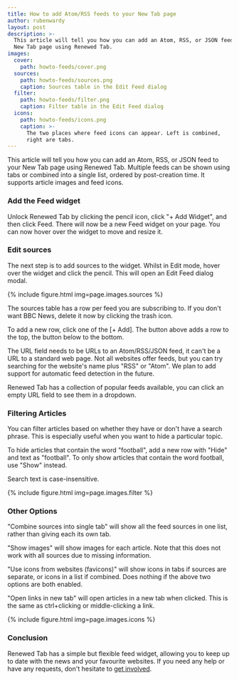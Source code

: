 ```yaml
---
title: How to add Atom/RSS feeds to your New Tab page
author: rubenwardy
layout: post
description: >-
  This article will tell you how you can add an Atom, RSS, or JSON feed to your
  New Tab page using Renewed Tab.
images:
  cover:
    path: howto-feeds/cover.png
  sources:
    path: howto-feeds/sources.png
    caption: Sources table in the Edit Feed dialog
  filter:
    path: howto-feeds/filter.png
    caption: Filter table in the Edit Feed dialog
  icons:
    path: howto-feeds/icons.png
    caption: >-
      The two places where feed icons can appear. Left is combined,
      right are tabs.
---
```



This article will tell you how you can add an Atom, RSS, or JSON feed to your
New Tab page using Renewed Tab. Multiple feeds can be shown using tabs or
combined into a single list, ordered by post-creation time. It supports article
images and feed icons.


### Add the Feed widget

Unlock Renewed Tab by clicking the pencil icon, click "+ Add Widget", and then
click Feed. There will now be a new Feed widget on your page. You can now hover
over the widget to move and resize it.


### Edit sources

The next step is to add sources to the widget. Whilst in Edit mode, hover
over the widget and click the pencil. This will open an Edit Feed dialog modal.

{% include figure.html img=page.images.sources %}

The sources table has a row per feed you are subscribing to.
If you don't want BBC News, delete it now by clicking the trash icon.

To add a new row, click one of the [+ Add]. The button above adds a row to the
top, the button below to the bottom.

The URL field needs to be URLs to an Atom/RSS/JSON feed, it can't be a URL to a
standard web page. Not all websites offer feeds, but you can try searching for
the website's name plus "RSS" or "Atom". We plan to add support for automatic
feed detection in the future.

Renewed Tab has a collection of popular feeds available, you can click an empty
URL field to see them in a dropdown.


### Filtering Articles

You can filter articles based on whether they have or don't have a search
phrase. This is especially useful when you want to hide a particular topic.

To hide articles that contain the word "football", add a new row with "Hide" and
text as "football". To only show articles that contain the word football, use
"Show" instead.

Search text is case-insensitive.

{% include figure.html img=page.images.filter %}


### Other Options

"Combine sources into single tab" will show all the feed sources in one list,
rather than giving each its own tab.

"Show images" will show images for each article. Note that this does not work
with all sources due to missing information.

"Use icons from websites (favicons)" will show icons in tabs if sources are
separate, or icons in a list if combined. Does nothing if the above two options
are both enabled.

"Open links in new tab" will open articles in a new tab when clicked. This is
the same as ctrl+clicking or middle-clicking a link.

{% include figure.html img=page.images.icons %}


### Conclusion

Renewed Tab has a simple but flexible feed widget, allowing you to keep up to
date with the news and your favourite websites. If you need any help or have
any requests, don't hesitate to [get involved](/get_involved/).
